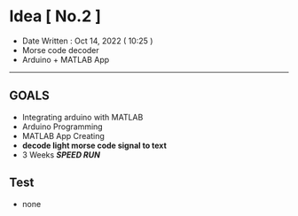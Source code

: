# Idea [ No.2 ]
- Date Written : Oct 14, 2022 ( 10:25 )
- Morse code decoder
- Arduino + MATLAB App 

* * *

## GOALS
- Integrating arduino with MATLAB
- Arduino Programming
- MATLAB App Creating
- **decode light morse code signal to text**
- 3 Weeks ***SPEED RUN***

## Test
- none
